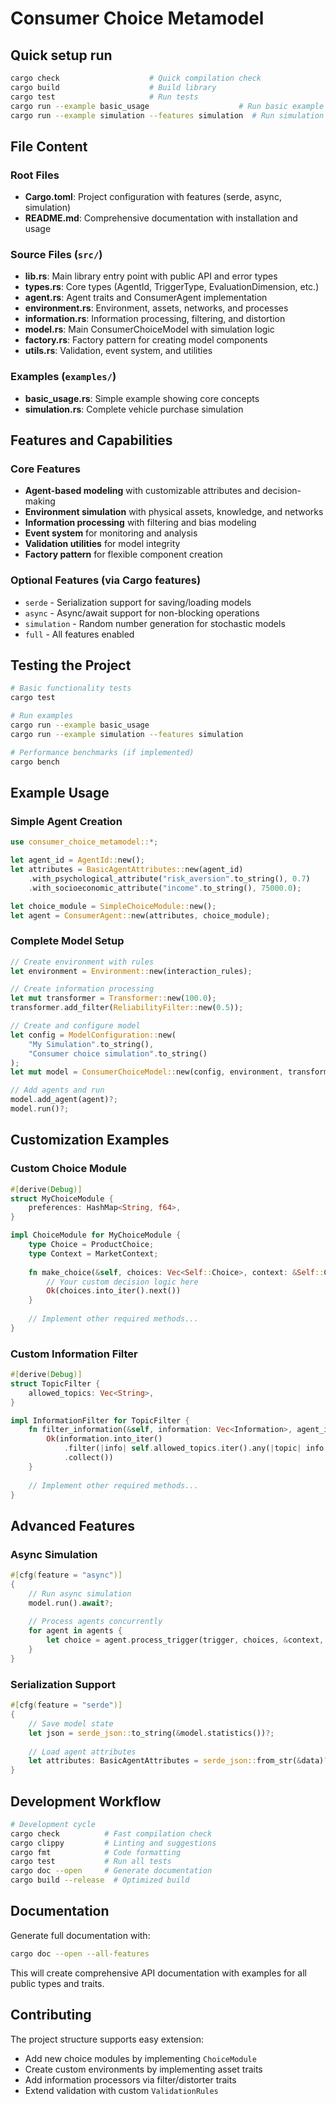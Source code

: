 # Consumer Choice Metamodel


## Quick setup run

```bash
cargo check                    # Quick compilation check
cargo build                    # Build library
cargo test                     # Run tests
cargo run --example basic_usage                    # Run basic example
cargo run --example simulation --features simulation  # Run simulation
```

## File Content

### Root Files
- **Cargo.toml**: Project configuration with features (serde, async, simulation)
- **README.md**: Comprehensive documentation with installation and usage

### Source Files (`src/`)
- **lib.rs**: Main library entry point with public API and error types
- **types.rs**: Core types (AgentId, TriggerType, EvaluationDimension, etc.)
- **agent.rs**: Agent traits and ConsumerAgent implementation
- **environment.rs**: Environment, assets, networks, and processes
- **information.rs**: Information processing, filtering, and distortion
- **model.rs**: Main ConsumerChoiceModel with simulation logic
- **factory.rs**: Factory pattern for creating model components
- **utils.rs**: Validation, event system, and utilities

### Examples (`examples/`)
- **basic_usage.rs**: Simple example showing core concepts
- **simulation.rs**: Complete vehicle purchase simulation

## Features and Capabilities

### Core Features
- **Agent-based modeling** with customizable attributes and decision-making
- **Environment simulation** with physical assets, knowledge, and networks
- **Information processing** with filtering and bias modeling
- **Event system** for monitoring and analysis
- **Validation utilities** for model integrity
- **Factory pattern** for flexible component creation

### Optional Features (via Cargo features)
- `serde` - Serialization support for saving/loading models
- `async` - Async/await support for non-blocking operations  
- `simulation` - Random number generation for stochastic models
- `full` - All features enabled


## Testing the Project

```bash
# Basic functionality tests
cargo test

# Run examples
cargo run --example basic_usage
cargo run --example simulation --features simulation

# Performance benchmarks (if implemented)
cargo bench
```

##  Example Usage

### Simple Agent Creation
```rust
use consumer_choice_metamodel::*;

let agent_id = AgentId::new();
let attributes = BasicAgentAttributes::new(agent_id)
    .with_psychological_attribute("risk_aversion".to_string(), 0.7)
    .with_socioeconomic_attribute("income".to_string(), 75000.0);

let choice_module = SimpleChoiceModule::new();
let agent = ConsumerAgent::new(attributes, choice_module);
```

### Complete Model Setup
```rust
// Create environment with rules
let environment = Environment::new(interaction_rules);

// Create information processing
let mut transformer = Transformer::new(100.0);
transformer.add_filter(ReliabilityFilter::new(0.5));

// Create and configure model
let config = ModelConfiguration::new(
    "My Simulation".to_string(),
    "Consumer choice simulation".to_string()
);
let mut model = ConsumerChoiceModel::new(config, environment, transformer);

// Add agents and run
model.add_agent(agent)?;
model.run()?;
```

## Customization Examples

### Custom Choice Module
```rust
#[derive(Debug)]
struct MyChoiceModule {
    preferences: HashMap<String, f64>,
}

impl ChoiceModule for MyChoiceModule {
    type Choice = ProductChoice;
    type Context = MarketContext;
    
    fn make_choice(&self, choices: Vec<Self::Choice>, context: &Self::Context, trigger: TriggerType) -> Result<Option<Self::Choice>> {
        // Your custom decision logic here
        Ok(choices.into_iter().next())
    }
    
    // Implement other required methods...
}
```

### Custom Information Filter
```rust
#[derive(Debug)]
struct TopicFilter {
    allowed_topics: Vec<String>,
}

impl InformationFilter for TopicFilter {
    fn filter_information(&self, information: Vec<Information>, agent_id: &AgentId, context: &FilterContext) -> Result<Vec<Information>> {
        Ok(information.into_iter()
            .filter(|info| self.allowed_topics.iter().any(|topic| info.topic.contains(topic)))
            .collect())
    }
    
    // Implement other required methods...
}
```

## Advanced Features

### Async Simulation
```rust
#[cfg(feature = "async")]
{
    // Run async simulation
    model.run().await?;
    
    // Process agents concurrently
    for agent in agents {
        let choice = agent.process_trigger(trigger, choices, &context, time).await?;
    }
}
```

### Serialization Support
```rust
#[cfg(feature = "serde")]
{
    // Save model state
    let json = serde_json::to_string(&model.statistics())?;
    
    // Load agent attributes  
    let attributes: BasicAgentAttributes = serde_json::from_str(&data)?;
}
```

## Development Workflow

```bash
# Development cycle
cargo check          # Fast compilation check  
cargo clippy         # Linting and suggestions
cargo fmt            # Code formatting
cargo test           # Run all tests
cargo doc --open     # Generate documentation
cargo build --release  # Optimized build
```

## Documentation

Generate full documentation with:
```bash
cargo doc --open --all-features
```

This will create comprehensive API documentation with examples for all public types and traits.

## Contributing

The project structure supports easy extension:
- Add new choice modules by implementing `ChoiceModule`
- Create custom environments by implementing asset traits
- Add information processors via filter/distorter traits
- Extend validation with custom `ValidationRules`
